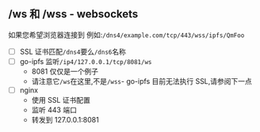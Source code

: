 ## /ws 和 /wss - websockets

如果您希望浏览器连接到 例如:`/dns4/example.com/tcp/443/wss/ipfs/QmFoo`

- [ ] SSL 证书匹配`/dns4`要么`/dns6`名称
- [ ] go-ipfs 监听`/ip4/127.0.0.1/tcp/8081/ws`
  - 8081 仅仅是一个例子
  - 请注意它`/ws`在这里,不是`/wss`- go-ipfs 目前无法执行 SSL,请参阅下一点
- [ ] nginx
  - 使用 SSL 证书配置
  - 监听 443 端口
  - 转发到 127.0.0.1:8081
